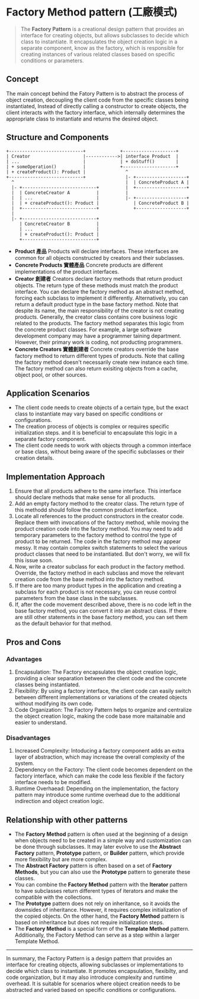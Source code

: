 # Factory Method pattern (工廠模式)

> The **Factory Pattern** is a creational design pattern that provides an interface for creating objects, but allows subclasses to decide which class to instantiate. It encapsulates the object creation logic in a separate component, know as the factory, which is responsible for creating instances of various related classes based on specific conditions or parameters.

## Concept

The main concept behind the Fatory Pattern is to abstract the process of object creation, decoupling the client code from the specific classes being instantiated, Instead of directly calling a constructor to create objects, the client interacts with the factory interface, which internally determines the appropriate class to instantiate and returns the desired object.

## Structure and Components

```text
+----------------------------+             +--------------------+
| Creator                    |------------>| interface Product  |
| ...                        |             | + doStuff()        |
| + someOperation()          |             +--------------------+
| + createProduct(): Product |               ^
+----------------------------+               |- +-------------------+
  ^                                          |  | ConcreteProduct A |
  |- +----------------------------+          |  +-------------------+
  |  | ConcreteCreator A          |          |
  |  | ...                        |          |- +-------------------+
  |  | + createProduct(): Product |             | ConcreteProduct B |
  |  +----------------------------+             +-------------------+
  |
  |- +----------------------------+
     | ConcreteCreator B          |
     | ...                        |
     | + createProduct(): Product |
     +----------------------------+
```

- **Product 產品**
  Products will declare interfaces. These interfaces are common for all objects constructed by creators and their subclasses.
- **Concrete Products 實體產品**
  Concrete products are different implementations of the product interfaces.
- **Creator 創建者**
  Creators declare factory methods that return product objects. The return type of these methods must match the product interface.
  You can declare the factory method as an abstract method, forcing each subclass to implement it differently. Alternatively, you can return a default product type in the base factory method.
  Note that despite its name, the main responsibility of the creator is not creating products. Generally, the creator class contains core business logic related to the products. The factory method separates this logic from the concrete product classes. For example, a large software development company may have a programmer taining department. However, their primary work is coding, not producting programmers.
- **Concrete Creators 實體創建者**
  Concrete creators override the base factory method to return different types of products.
  Note that calling the factory method doesn't necessarily create new instance each time. The factory method can also return exisiting objects from a cache, object pool, or other sources.

## Application Scenarios

- The client code needs to create objects of a certain type, but the exact class to instantiate may vary based on specific conditions or configurations.
- The creation process of objects is complex or requires specific initialization steps. and it is beneficial to encapsulate this logic in a separate factory component.
- The client code needs to work with objects through a common interface or base class, without being aware of the specific subclasses or their creation details.

## Implementation Approach

1. Ensure that all products adhere to the same interface. This interface should declare methods that make sense for all products.
2. Add an empty factory method to the creator class. The return type of this methodd should follow the common product interface.
3. Locate all references to the product constructors in the creator code. Replace them with invocations of the factory method, while moving the product creation code into the factory method.
  You may need to add temporary parameters to the factory method to control the type of product to be returned.
  The code in the factory method may appear messy. It may contain complex switch statements to select the various product classes that need to be instantiated. But don't worry, we will fix this issue soon.
4. Now, write a creator subclass for each product in the factory method. Override, the factory method in each subclass and move the relevant creation code from the base method into the factory method.
5. If there are too many product types in the application and creating a subclass for each product is not necessary, you can reuse control parameters from the base class in the subclasses.
6. If, after the code movement described above, there is no code left in the base factory method, you can convert it into an abstract class. If there are still other statements in the base factory method, you can set them as the default behavior for that method.

## Pros and Cons

### Advantages

1. Encapsulation: The Factory encapsulates the object creation logic, providing a clear separation between the client code and the concrete classes being instantiated.
2. Flexibility: By using a factory interface, the client code can easily switch between different implementations or variations of the created objects without modifying its own code.
3. Code Organization: The Factory Pattern helps to organize and centralize the object creation logic, making the code base more maitainable and easier to understand.

### Disadvantages

1. Increased Complexity: Intoducing a factory component adds an extra layer of abstraction, which may increase the overall complexity of the system.
2. Dependency on the Factory: The client code becomes dependent on the factory interface, which can make the code less flexible if the factory interface needs to be modified.
3. Runtime Overhaead: Depending on the implementation, the factory pattern may introduce some runtime overhead due to the additional indirection and object creation logic.

## Relationship with other patterns

- The **Factory Method** pattern is often used at the beginning of a design when objects need to be created in a simple way and customization can be done through subclasses. It may later evolve to use the **Abstract Factory** pattern, **Prototype** pattern, or **Builder** pattern, which provide more flexibility but are more complex.
- The **Abstract Factory** pattern is often based on a set of **Factory Methods**, but you can also use the **Prototype** pattern to generate these classes.
- You can combine the **Factory Method** pattern with the **Iterator** pattern to have subclasses return different types of iterators and make the compatible with the collections.
- The **Prototype** pattern does not rely on inheritance, so it avoids the downsides of inheritance. However, it requires complex initialization of the copied objects. On the other hand, the **Factory Method** pattern is based on inheritance but does not require initialization steps.
- The **Factory Method** is a special form of the **Template Method** pattern. Additionally, the Factory Method can serve as a step within a larger Template Method.

---

In summary, the Factory Pattern is a design pattern that provides an interface for creating objects, allowing subclasses or implementations to decide which class to instantiate. It promotes encapsulation, flexibilty, and code organization, but it may also introduce complexity and runtime overhead. It is suitable for scenarios where object creation needs to be abstracted and varied based on specific conditions or configurations.

